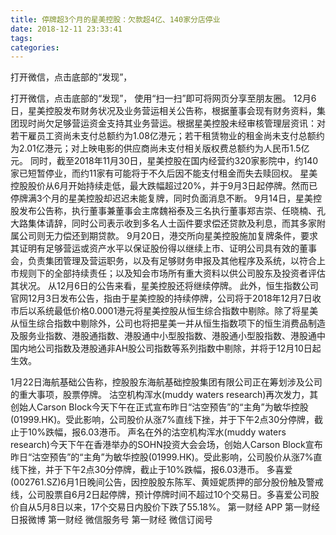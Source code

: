 ```yaml
---
title: 停牌超3个月的星美控股：欠款超4亿、140家分店停业
date: 2018-12-11 23:33:41
tags: 
categories: 
---
```

打开微信，点击底部的“发现”，
<!-- more -->
打开微信，点击底部的“发现”，
使用“扫一扫”即可将网页分享至朋友圈。
12月6日，星美控股发布财务状况及业务营运相关公告称，根据董事会现有财务资料，集团现时尚欠足够营运资金支持其业务营运。根据星美控股未经审核管理层资讯：对若干雇员工资尚未支付总额约为1.08亿港元；若干租赁物业的租金尚未支付总额约为2.01亿港元；对上映电影的供应商尚未支付相关版权费总额约为人民币1.5亿元。
同时，截至2018年11月30日，星美控股在国内经营约320家影院中，约140家已短暂停业，而约11家有可能将于不久后因不能支付租金而失去赎回权。
星美控股股价从6月开始持续走低，最大跌幅超过20%，并于9月3日起停牌。然而已停牌满3个月的星美控股却迟迟未能复牌，同时负面消息不断。
9月14日，星美控股发布公告称，执行董事兼董事会主席魏裕泰及三名执行董事郑吉崇、任晓楠、孔大路集体请辞，同时公司表示收到多名人士函件要求偿还贷款及利息，而其多家附属公司则无力偿还到期贷款。
9月20日，港交所向星美控股施加复牌条件，要求其证明有足够营运或资产水平以保证股份得以继续上市、证明公司具有效的董事会，负责集团管理及营运职务，以及有足够财务申报及其他程序及系统，以符合上市规则下的全部持续责任；以及知会市场所有重大资料以供公司股东及投资者评估其状况。
从12月6日的公告来看，星美控股还将继续停牌。
此外，恒生指数公司官网12月3日发布公告，指由于星美控股的持续停牌，公司将于2018年12月7日收市后以系统最低价格0.0001港元将星美控股从恒生综合指数中剔除。除了将星美从恒生综合指数中剔除外，公司也将把星美一并从恒生指数项下的恒生消费品制造及服务业指数、港股通指数、港股通中小型股指数、港股通小型股指数、港股通中国内地公司指数及港股通非AH股公司指数等系列指数中剔除，并将于12月10日起生效。
 
 
1月22日海航基础公告称，控股股东海航基础控股集团有限公司正在筹划涉及公司的重大事项，股票停牌。
沽空机构浑水(muddy waters research)再次发力，其创始人Carson Block今天下午在正式宣布昨日“沽空预告”的“主角”为敏华控股(01999.HK)。受此影响，公司股价从涨7%直线下挫，并于下午2点30分停牌，截止于10%跌幅，报6.03港币。
声名在外的沽空机构浑水(muddy waters research)今天下午在香港举办的SOHN投资大会会场，创始人Carson Block宣布昨日“沽空预告”的“主角”为敏华控股(01999.HK)。受此影响，公司股价从涨7%直线下挫，并于下午2点30分停牌，截止于10%跌幅，报6.03港币。
多喜爱(002761.SZ)6月1日晚间公告，因控股股东陈军、黄娅妮质押的部分股份触及警戒线，公司股票自6月2日起停牌，预计停牌时间不超过10个交易日。多喜爱公司股价自从5月8日以来，17个交易日内股价下跌了55.18%。
第一财经
APP
第一财经
日报微博
第一财经
微信服务号
第一财经
微信订阅号

